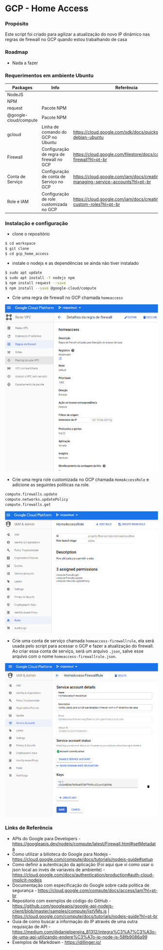 # GCP - Home Access

### Propósito
Este script foi criado para agilizar a atualização do novo IP dinâmico nas regras de firewall no GCP quando estou trabalhando de casa

### Roadmap
- Nada a fazer

### Requerimentos em ambiente Ubuntu
| Packages | Info | Referência |
| ------ | ------ | ------ |
| NodeJS |  |  |
| NPM |  |  |
| request | Pacote NPM |  |
| @google-cloud/compute | Pacote NPM |
| gcloud | Linha de comando do GCP no Ubuntu | https://cloud.google.com/sdk/docs/quickstart-debian-ubuntu |
| Firewall | Configuração de regra de firewall no GCP | https://cloud.google.com/filestore/docs/configuring-firewall?hl=pt-br |
| Conta de Serviço | Configuração de conta de Serviço no GCP | https://cloud.google.com/iam/docs/creating-managing-service-accounts?hl=pt-br |
| Role e IAM | Configuração de role customizada no GCP | https://cloud.google.com/iam/docs/creating-custom-roles?hl=pt-br |

### Instalação e configuração

- clone o repositório 
```sh
$ cd workspace
$ git clone 
$ cd gcp_home_access
```
- instale o nodejs e as dependências se ainda não tiver instalado
```sh
$ sudo apt update
$ sudo apt install -Y nodejs npm
$ npm install request --save
$ npm install --save @google-cloud/compute
```
- Crie uma regra de firewall no GCP chamada `homeaccess`

![Screenshot](img/firewall.png)

- Crie uma regra role customizada no GCP chamada `HomeAccessRole` e adicione as seguintes politicas na role.
```sh
compute.firewalls.update
compute.networks.updatePolicy
compute.firewalls.get
```
![Screenshot](img/role.png)

- Crie uma conta de serviço chamada `homeaccess-firewallrule`, ela será usada pelo script para acessar o GCP e fazer a atualização do firewall. Ao criar essa conta de serviço, será um arquivo `.json`, salve esse arquivo com o nome `homeaccess-firewallrule.json`.

![Screenshot](img/serviceaccount.png)

### Links de Referência
- APIs do Google para Developers - https://googleapis.dev/nodejs/compute/latest/Firewall.html#setMetadata
- Como utilizar a bilioteca do Google para Nodejs - https://cloud.google.com/compute/docs/tutorials/nodejs-guide#setup
- Como definir a autenticação da aplicação (Foi aqui que vi como usar o json local ao invés de variaveis de ambiente) - https://cloud.google.com/docs/authentication/production#auth-cloud-implicit-nodejs
- Documentação com especificação do Google sobre cada politica de segurança - https://cloud.google.com/compute/docs/access/iam?hl=pt-br
- Repositorio com exemplos de código do GitHub - https://github.com/googleapis/google-api-nodejs-client/blob/master/samples/compute/listVMs.js  |  https://cloud.google.com/compute/docs/tutorials/nodejs-guide?hl=pt-br
- Guia de como buscar a informação do IP através de uma outra requisição de API - https://medium.com/@danielpereira_81312/integra%C3%A7%C3%A3o-de-uma-api-utilizando-endere%C3%A7o-ip-node-js-58fb9086a99
- Exemplos de Markdown - https://dillinger.io/

